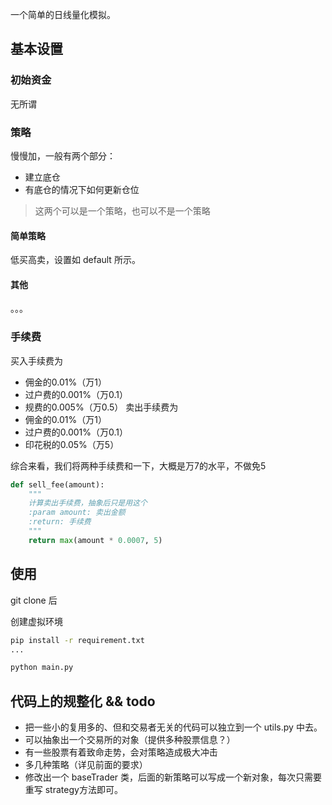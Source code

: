 一个简单的日线量化模拟。


## 基本设置

### 初始资金

无所谓

### 策略

慢慢加，一般有两个部分：
- 建立底仓
- 有底仓的情况下如何更新仓位

> 这两个可以是一个策略，也可以不是一个策略

#### 简单策略

低买高卖，设置如 default 所示。

#### 其他

。。。

### 手续费

买入手续费为
- 佣金的0.01%（万1）
- 过户费的0.001%（万0.1）
- 规费的0.005%（万0.5）
卖出手续费为
- 佣金的0.01%（万1）
- 过户费的0.001%（万0.1）
- 印花税的0.05%（万5）

综合来看，我们将两种手续费和一下，大概是万7的水平，不做免5

```python
def sell_fee(amount):
    """
    计算卖出手续费，抽象后只是用这个
    :param amount: 卖出金额
    :return: 手续费
    """
    return max(amount * 0.0007, 5)
```


## 使用

git clone 后

创建虚拟环境

```bash
pip install -r requirement.txt
...

python main.py
```

## 代码上的规整化 && todo

- 把一些小的复用多的、但和交易者无关的代码可以独立到一个 utils.py 中去。
- 可以抽象出一个交易所的对象（提供多种股票信息？）
- 有一些股票有着致命走势，会对策略造成极大冲击
- 多几种策略（详见前面的要求）
- 修改出一个 baseTrader 类，后面的新策略可以写成一个新对象，每次只需要重写 strategy方法即可。